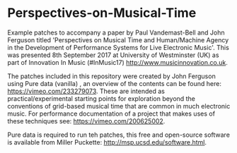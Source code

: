 # Perspectives-on-Musical-Time

Example patches to accompany a paper by Paul Vandemast-Bell and John Ferguson titled 'Perspectives on Musical Time and Human/Machine Agency in the Development of Performance Systems for Live Electronic Music'. This was presented 8th September 2017 at University of Westminster (UK) as part of Innovation In Music (#InMusic17) http://www.musicinnovation.co.uk.

The patches included in this repository were created by John Ferguson using Pure data (vanilla) , an overview of the contents can be found here: https://vimeo.com/233279073. These are intended as practical/experimental starting points for exploration beyond the conventions of grid-based musical time that are common in much electronic music. For performance documentation of a project that makes uses of these techniques see: https://vimeo.com/200625002. 

Pure data is required to run teh patches, this free and open-source software is available from Miller Puckette: http://msp.ucsd.edu/software.html.
